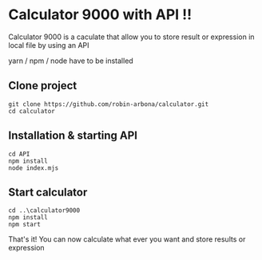 # Calculator 9000 with API !!

Calculator 9000 is a caculate that allow you to store result or expression in local file by using an API

yarn / npm / node have to be installed

## Clone project
```
git clone https://github.com/robin-arbona/calculator.git
cd calculator
```

## Installation & starting API

```
cd API
npm install
node index.mjs
```

## Start calculator

```
cd ..\calculator9000
npm install
npm start
```

That's it! You can now calculate what ever you want and store results or expression
